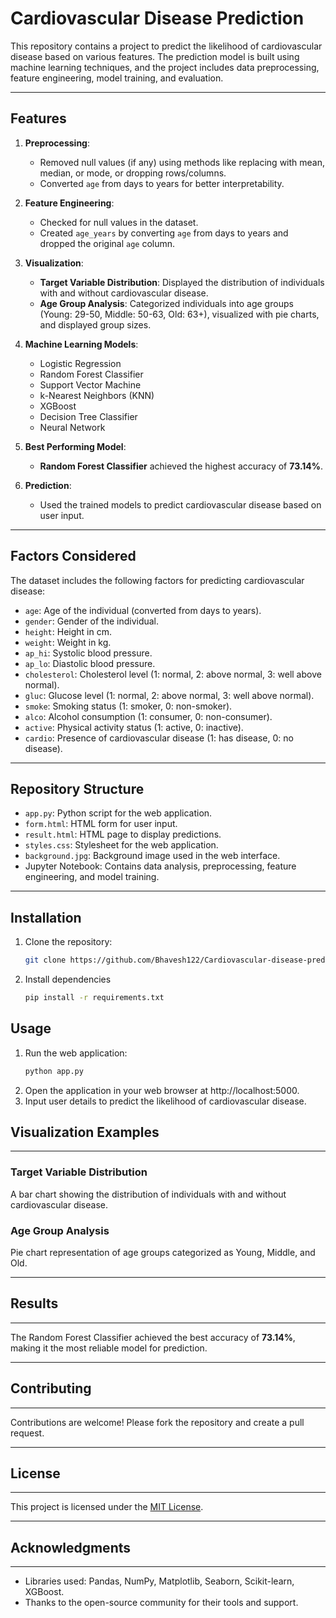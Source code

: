 # Cardiovascular Disease Prediction

This repository contains a project to predict the likelihood of cardiovascular disease based on various features. The prediction model is built using machine learning techniques, and the project includes data preprocessing, feature engineering, model training, and evaluation.

---

## Features

1. **Preprocessing**:
   - Removed null values (if any) using methods like replacing with mean, median, or mode, or dropping rows/columns.
   - Converted `age` from days to years for better interpretability.

2. **Feature Engineering**:
   - Checked for null values in the dataset.
   - Created `age_years` by converting `age` from days to years and dropped the original `age` column.

3. **Visualization**:
   - **Target Variable Distribution**: Displayed the distribution of individuals with and without cardiovascular disease.
   - **Age Group Analysis**: Categorized individuals into age groups (Young: 29-50, Middle: 50-63, Old: 63+), visualized with pie charts, and displayed group sizes.

4. **Machine Learning Models**:
   - Logistic Regression
   - Random Forest Classifier
   - Support Vector Machine
   - k-Nearest Neighbors (KNN)
   - XGBoost
   - Decision Tree Classifier
   - Neural Network

5. **Best Performing Model**:
   - **Random Forest Classifier** achieved the highest accuracy of **73.14%**.

6. **Prediction**:
   - Used the trained models to predict cardiovascular disease based on user input.

---

## Factors Considered

The dataset includes the following factors for predicting cardiovascular disease:

- `age`: Age of the individual (converted from days to years).
- `gender`: Gender of the individual.
- `height`: Height in cm.
- `weight`: Weight in kg.
- `ap_hi`: Systolic blood pressure.
- `ap_lo`: Diastolic blood pressure.
- `cholesterol`: Cholesterol level (1: normal, 2: above normal, 3: well above normal).
- `gluc`: Glucose level (1: normal, 2: above normal, 3: well above normal).
- `smoke`: Smoking status (1: smoker, 0: non-smoker).
- `alco`: Alcohol consumption (1: consumer, 0: non-consumer).
- `active`: Physical activity status (1: active, 0: inactive).
- `cardio`: Presence of cardiovascular disease (1: has disease, 0: no disease).

---

## Repository Structure

- `app.py`: Python script for the web application.
- `form.html`: HTML form for user input.
- `result.html`: HTML page to display predictions.
- `styles.css`: Stylesheet for the web application.
- `background.jpg`: Background image used in the web interface.
- Jupyter Notebook: Contains data analysis, preprocessing, feature engineering, and model training.

---

## Installation

1. Clone the repository:
   ```bash
   git clone https://github.com/Bhavesh122/Cardiovascular-disease-prediction.git
2. Install dependencies
   ```bash
   pip install -r requirements.txt

## Usage
1. Run the web application:
   ```bash
   python app.py
2. Open the application in your web browser at http://localhost:5000.
3. Input user details to predict the likelihood of cardiovascular disease.

## Visualization Examples
----------------------

### Target Variable Distribution

A bar chart showing the distribution of individuals with and without cardiovascular disease.

### Age Group Analysis

Pie chart representation of age groups categorized as Young, Middle, and Old.

---

## Results
-------

The Random Forest Classifier achieved the best accuracy of **73.14%**, making it the most reliable model for prediction.

---

## Contributing
------------

Contributions are welcome! Please fork the repository and create a pull request.

---

## License
-------

This project is licensed under the [MIT License](LICENSE).

---

## Acknowledgments
---------------

- Libraries used: Pandas, NumPy, Matplotlib, Seaborn, Scikit-learn, XGBoost.
- Thanks to the open-source community for their tools and support.

   

   
